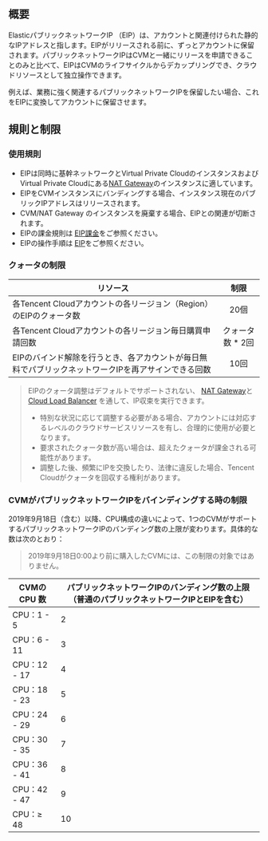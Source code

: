 ## 概要

ElasticパブリックネットワークIP （EIP）は、アカウントと関連付けられた静的なIPアドレスと指します。EIPがリリースされる前に、ずっとアカウントに保留されます。パブリックネットワークIPはCVMと一緒にリリースを申請できることのみと比べて、EIPはCVMのライフサイクルからデカップリングでき、クラウドリソースとして独立操作できます。

例えば、業務に強く関連するパブリックネットワークIPを保留したい場合、これをEIPに変換してアカウントに保留させます。

## 規則と制限

### 使用規則

- EIPは同時に基幹ネットワークとVirtual Private CloudのインスタンスおよびVirtual Private Cloudにある[NAT Gateway](https://intl.cloud.tencent.com/document/product/215/4975)のインスタンスに適しています。
- EIPをCVMインスタンスにバンディングする場合、インスタンス現在のパブリックIPアドレスはリリースされます。
- CVM/NAT Gateway のインスタンスを廃棄する場合、EIPとの関連が切断されます。
- EIPの課金規則は [EIP課金](https://intl.cloud.tencent.com/document/product/213/17156)をご参照ください。
- EIPの操作手順は [EIP](https://intl.cloud.tencent.com/document/product/213/16586)をご参照ください。
 
### クォータの制限

| リソース | 制限 |
|---------|:---------:|
| 各Tencent Cloudアカウントの各リージョン（Region）のEIPのクォータ数 | 20個 |
| 各Tencent Cloudアカウントの各リージョン毎日購買申請回数 | クォータ数 \* 2回 |
| EIPのバインド解除を行うとき、各アカウントが毎日無料でパブリックネットワークIPを再アサインできる回数 | 10回 |

> EIPのクォータ調整はデフォルトでサポートされない、 [NAT Gateway](https://cloud.tencent.com/product/nat)と[Cloud Load Balancer](https://cloud.tencent.com/document/product/214) を通して、IP収束を実行できます。
> - 特別な状況に応じて調整する必要がある場合、アカウントには対応するレベルのクラウドサービスリソースを有し、合理的に使用が必要となります。
> - 要求されたクォータ数が高い場合は、超えたクォータが課金される可能性があります。
> - 調整した後、頻繁にIPを交換したり、法律に違反した場合、Tencent Cloudがクォータを回収する権利があります。
>


### CVMがパブリックネットワークIPをバインディングする時の制限

2019年9月18日（含む）以降、CPU構成の違いによって、1つのCVMがサポートするパブリックネットワークIPのバンディング数の上限が変わります。具体的な数は次のとおり：
> 2019年9月18日0:00より前に購入したCVMには、この制限の対象ではありません。
>
| CVMのCPU 数 | パブリックネットワークIPのバンディング数の上限（普通のパブリックネットワークIPとEIPを含む） |
|---------|---------|
| CPU：1 - 5 | 2 |
| CPU：6 - 11 | 3 |
| CPU：12 - 17 | 4 |
| CPU：18 - 23 | 5 |
| CPU：24 - 29 | 6 |
| CPU：30 - 35 | 7 |
| CPU：36 - 41 | 8 |
| CPU：42 - 47 | 9 |
| CPU：≥ 48 | 10 |



